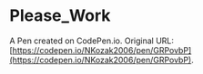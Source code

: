 # Please_Work

A Pen created on CodePen.io. Original URL: [https://codepen.io/NKozak2006/pen/GRPovbP](https://codepen.io/NKozak2006/pen/GRPovbP).

